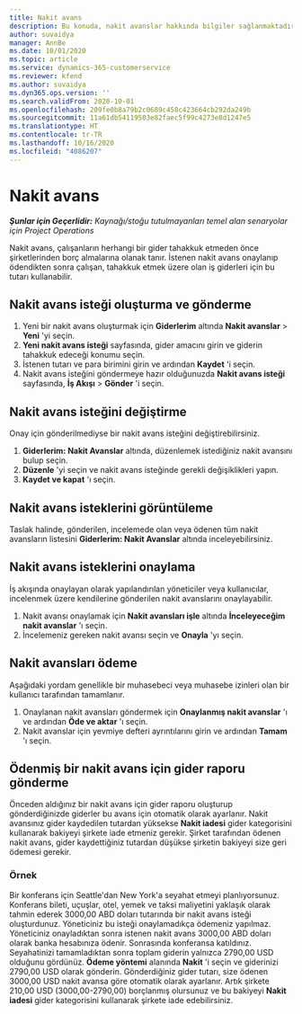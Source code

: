 ```yaml
---
title: Nakit avans
description: Bu konuda, nakit avanslar hakkında bilgiler sağlanmaktadır.
author: suvaidya
manager: AnnBe
ms.date: 10/01/2020
ms.topic: article
ms.service: dynamics-365-customerservice
ms.reviewer: kfend
ms.author: suvaidya
ms.dyn365.ops.version: ''
ms.search.validFrom: 2020-10-01
ms.openlocfilehash: 209fe0b8a79b2c0689c458c423664cb292da249b
ms.sourcegitcommit: 11a61db54119503e82faec5f99c4273e8d1247e5
ms.translationtype: HT
ms.contentlocale: tr-TR
ms.lasthandoff: 10/16/2020
ms.locfileid: "4086207"
---
```

# <a name="cash-advance"></a>Nakit avans

_**Şunlar için Geçerlidir:** Kaynağı/stoğu tutulmayanları temel alan senaryolar için Project Operations_

Nakit avans, çalışanların herhangi bir gider tahakkuk etmeden önce şirketlerinden borç almalarına olanak tanır. İstenen nakit avans onaylanıp ödendikten sonra çalışan, tahakkuk etmek üzere olan iş giderleri için bu tutarı kullanabilir. 

## <a name="create-and-submit-a-cash-advance-request"></a>Nakit avans isteği oluşturma ve gönderme

1. Yeni bir nakit avans oluşturmak için **Giderlerim** altında **Nakit avanslar** > **Yeni** 'yi seçin. 
2. **Yeni nakit avans isteği** sayfasında, gider amacını girin ve giderin tahakkuk edeceği konumu seçin.
3. İstenen tutarı ve para birimini girin ve ardından **Kaydet** 'i seçin. 
4. Nakit avans isteğini göndermeye hazır olduğunuzda **Nakit avans isteği** sayfasında, **İş Akışı** > **Gönder** 'i seçin.

## <a name="modify-a-cash-advance-request"></a>Nakit avans isteğini değiştirme

Onay için gönderilmediyse bir nakit avans isteğini değiştirebilirsiniz.

1. **Giderlerim: Nakit Avanslar** altında, düzenlemek istediğiniz nakit avansını bulup seçin.
2. **Düzenle** 'yi seçin ve nakit avans isteğinde gerekli değişiklikleri yapın. 
3. **Kaydet ve kapat** 'ı seçin.


## <a name="view-cash-advance-requests"></a>Nakit avans isteklerini görüntüleme
Taslak halinde, gönderilen, incelemede olan veya ödenen tüm nakit avansların listesini **Giderlerim: Nakit Avanslar** altında inceleyebilirsiniz. 

## <a name="approve-cash-advance-requests"></a>Nakit avans isteklerini onaylama

İş akışında onaylayan olarak yapılandırılan yöneticiler veya kullanıcılar, incelenmek üzere kendilerine gönderilen nakit avanslarını onaylayabilir. 

1. Nakit avansı onaylamak için **Nakit avansları işle** altında **İnceleyeceğim nakit avanslar** 'ı seçin.
2. İncelemeniz gereken nakit avansı seçin ve **Onayla** 'yı seçin.  

## <a name="pay-cash-advances"></a>Nakit avansları ödeme 
Aşağıdaki yordam genellikle bir muhasebeci veya muhasebe izinleri olan bir kullanıcı tarafından tamamlanır.

1. Onaylanan nakit avansları göndermek için **Onaylanmış nakit avanslar** 'ı ve ardından **Öde ve aktar** 'ı seçin.  
2. Nakit avanslar için yevmiye defteri ayrıntılarını girin ve ardından **Tamam** 'ı seçin. 

## <a name="submit-an-expense-report-against-a-paid-cash-advance"></a>Ödenmiş bir nakit avans için gider raporu gönderme 

Önceden aldığınız bir nakit avans için gider raporu oluşturup gönderdiğinizde giderler bu avans için otomatik olarak ayarlanır. Nakit avansınız gider kaydedilen tutardan yüksekse **Nakit iadesi** gider kategorisini kullanarak bakiyeyi şirkete iade etmeniz gerekir. Şirket tarafından ödenen nakit avans, gider kaydettiğiniz tutardan düşükse şirketin bakiyeyi size geri ödemesi gerekir. 

### <a name="example"></a>Örnek
Bir konferans için Seattle'dan New York'a seyahat etmeyi planlıyorsunuz. Konferans bileti, uçuşlar, otel, yemek ve taksi maliyetini yaklaşık olarak tahmin ederek 3000,00 ABD doları tutarında bir nakit avans isteği oluşturdunuz. Yöneticiniz bu isteği onaylamadıkça ödemeniz yapılmaz. Yöneticiniz onayladıktan sonra istenen nakit avans 3000,00 ABD doları olarak banka hesabınıza ödenir. Sonrasında konferansa katıldınız. Seyahatinizi tamamladıktan sonra toplam giderin yalnızca 2790,00 USD olduğunu gördünüz. **Ödeme yöntemi** alanında **Nakit** 'i seçin ve giderinizi 2790,00 USD olarak gönderin. Gönderdiğiniz gider tutarı, size ödenen 3000,00 USD nakit avansa göre otomatik olarak ayarlanır. Artık şirkete 210,00 USD (3000,00-2790,00) borçlanmış olursunuz ve bu bakiyeyi **Nakit iadesi** gider kategorisini kullanarak şirkete iade edebilirsiniz. 
